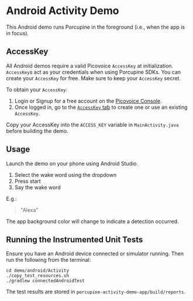 # Android Activity Demo

This Android demo runs Porcupine in the foreground (i.e., when the app is in focus).

## AccessKey

All Android demos require a valid Picovoice `AccessKey` at initialization. `AccessKey`s act as your credentials when using Porcupine SDKs.
You can create your `AccessKey` for free. Make sure to keep your `AccessKey` secret.

To obtain your `AccessKey`:
1. Login or Signup for a free account on the [Picovoice Console](https://picovoice.ai/console/).
2. Once logged in, go to the [`AccessKey` tab](https://console.picovoice.ai/access_key) to create one or use an existing `AccessKey`.

Copy your AccessKey into the `ACCESS_KEY` variable in `MainActivity.java` before building the demo.

## Usage

Launch the demo on your phone using Android Studio.

1. Select the wake word using the dropdown
2. Press start
3. Say the wake word

E.g.:

> "Alexa"

The app background color will change to indicate a detection occurred.

## Running the Instrumented Unit Tests

Ensure you have an Android device connected or simulator running. Then run the following from the terminal:

```console
cd demo/android/Activity
./copy_test_resources.sh
./gradlew connectedAndroidTest
```

The test results are stored in `porcupine-activity-demo-app/build/reports`.